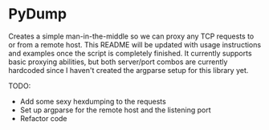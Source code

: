 # PyDump

Creates a simple man-in-the-middle so we can proxy any TCP requests to or from a remote host. This README will be updated with usage instructions and examples once the script is completely finished. It currently supports basic proxying abilities, but both server/port combos are currently hardcoded since I haven't created the argparse setup for this library yet.

TODO:
- Add some sexy hexdumping to the requests
- Set up argparse for the remote host and the listening port
- Refactor code